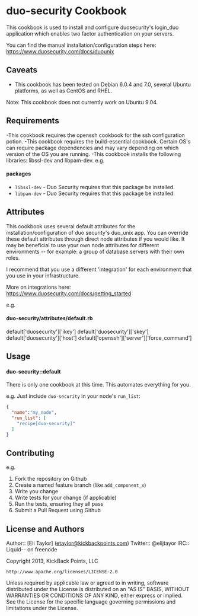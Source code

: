 duo-security Cookbook
=====================
This cookbook is used to install and configure duosecurity's login_duo application which enables two factor authentication on your servers.

You can find the manual installation/configuration steps here:
 https://www.duosecurity.com/docs/duounix

Caveats
-------
- This cookbook has been tested on Debian 6.0.4 and 7.0, several Ubuntu platforms, as well as CentOS and RHEL.

Note: This cookbook does not currently work on Ubuntu 9.04.

Requirements
------------
-This cookbook requires the openssh cookbook for the ssh configuration potion.
-This cookbook requires the build-essential cookbook. Certain OS's can require package dependencies and may vary depending on which version of the OS you are running.
-This cookbook installs the following libraries: libssl-dev and libpam-dev.
e.g.

#### packages
- `libssl-dev` - Duo Security requires that this package be installed.
- `libpam-dev` - Duo Security requires that this package be installed.

Attributes
----------
This cookbook uses several default attributes for the installation/configuration of duo security's duo_unix app.
You can override these default attributes through direct node attributes if you would like.
It may be beneficial to use your own node attributes for different environments -- for example: a group of database servers with their own roles.

I recommend that you use a different 'integration' for each environment that you use in your infrastructure.

More on integrations here: https://www.duosecurity.com/docs/getting_started

e.g.
#### duo-security/attributes/default.rb
default['duosecurity']['ikey']
default['duosecurity']['skey']
default['duosecurity']['host']
default['openssh']['server']['force_command']

Usage
-----
#### duo-security::default
There is only one cookbook at this time. This automates everything for you.

e.g.
Just include `duo-security` in your node's `run_list`:

```json
{
  "name":"my_node",
  "run_list": [
    "recipe[duo-security]"
  ]
}
```

Contributing
------------

e.g.
1. Fork the repository on Github
2. Create a named feature branch (like `add_component_x`)
3. Write you change
4. Write tests for your change (if applicable)
5. Run the tests, ensuring they all pass
6. Submit a Pull Request using Github

License and Authors
-------------------
Author:: [Eli Taylor] (<etaylor@kickbackpoints.com>)
Twitter:: @elijtayor
IRC:: Liquid-- on freenode

Copyright 2013, KickBack Points, LLC

    http://www.apache.org/licenses/LICENSE-2.0

Unless required by applicable law or agreed to in writing, software
distributed under the License is distributed on an "AS IS" BASIS,
WITHOUT WARRANTIES OR CONDITIONS OF ANY KIND, either express or implied.
See the License for the specific language governing permissions and
limitations under the License.

